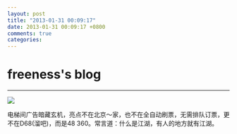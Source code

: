 ```yaml
---
layout: post
title: "2013-01-31 00:09:17"
date: 2013-01-31 00:09:17 +0800
comments: true
categories: 
---
```


# freeness's blog

----------

![](http://okqmqrbgo.bkt.clouddn.com/201301310009171.jpg)

>
电梯间广告暗藏玄机，亮点不在北京～家，也不在全自动刷票，无需排队订票，更不在D68(溜吧)，而是48 360。常言道：什么是江湖，有人的地方就有江湖。